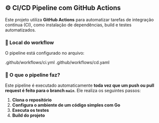 ## ⚙️ CI/CD Pipeline com GitHub Actions

Este projeto utiliza **GitHub Actions** para automatizar tarefas de integração contínua (CI), como instalação de dependências, build e testes automatizados.

### 📁 Local do workflow

O pipeline está configurado no arquivo:

.github/workflows/ci.yml
.github/workflows/cd.yaml


### 🚀 O que o pipeline faz?

Este pipeline é executado automaticamente **toda vez que um push ou pull request é feito para o branch `main`**. Ele realiza os seguintes passos:

1. **Clona o repositório**
2. **Configura o ambiente de um código simples com Go**
3. **Executa os testes**
4. **Build do projeto**
